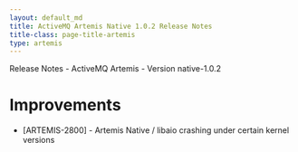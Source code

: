 ```yaml
---
layout: default_md
title: ActiveMQ Artemis Native 1.0.2 Release Notes
title-class: page-title-artemis
type: artemis
---
```


Release Notes - ActiveMQ Artemis - Version native-1.0.2

# Improvements
* [ARTEMIS-2800] - Artemis Native / libaio crashing under certain kernel versions


